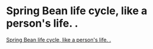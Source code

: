 # Spring Bean life cycle, like a person's life. .
[Spring Bean life cycle, like a person's life. .](https://aiwithcloud.com/2022/09/19/spring_bean_life_cycle_like_a_persons_life-_/)